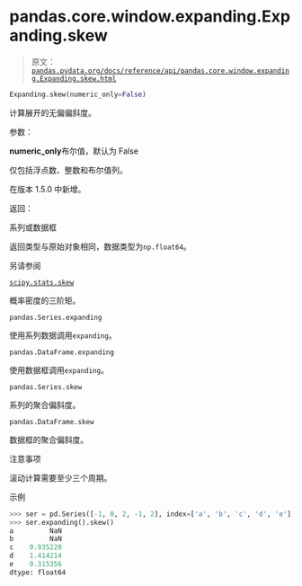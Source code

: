 # pandas.core.window.expanding.Expanding.skew

> 原文：[`pandas.pydata.org/docs/reference/api/pandas.core.window.expanding.Expanding.skew.html`](https://pandas.pydata.org/docs/reference/api/pandas.core.window.expanding.Expanding.skew.html)

```py
Expanding.skew(numeric_only=False)
```

计算展开的无偏偏斜度。

参数：

**numeric_only**布尔值，默认为 False

仅包括浮点数、整数和布尔值列。

在版本 1.5.0 中新增。

返回：

系列或数据框

返回类型与原始对象相同，数据类型为`np.float64`。

另请参阅

[`scipy.stats.skew`](https://docs.scipy.org/doc/scipy/reference/generated/scipy.stats.skew.html#scipy.stats.skew "(in SciPy v1.13.0)")

概率密度的三阶矩。

`pandas.Series.expanding`

使用系列数据调用`expanding`。

`pandas.DataFrame.expanding`

使用数据框调用`expanding`。

`pandas.Series.skew`

系列的聚合偏斜度。

`pandas.DataFrame.skew`

数据框的聚合偏斜度。

注意事项

滚动计算需要至少三个周期。

示例

```py
>>> ser = pd.Series([-1, 0, 2, -1, 2], index=['a', 'b', 'c', 'd', 'e'])
>>> ser.expanding().skew()
a         NaN
b         NaN
c    0.935220
d    1.414214
e    0.315356
dtype: float64 
```
